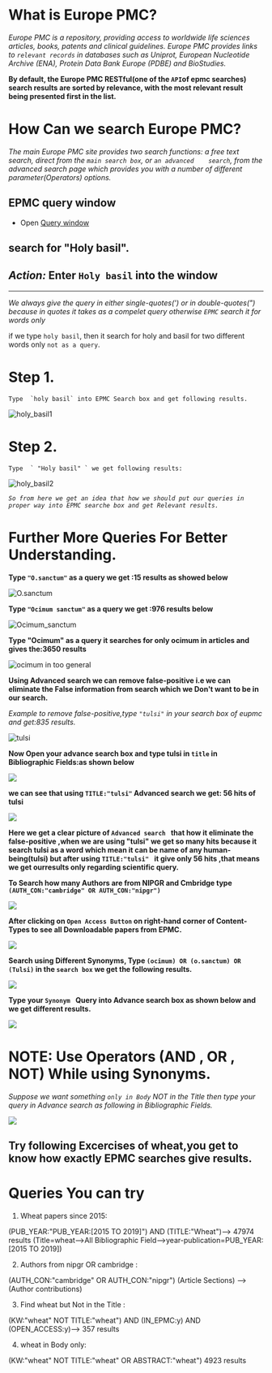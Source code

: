 # What is Europe PMC?

  *Europe PMC is a repository, providing access to worldwide life sciences articles, books, patents and clinical guidelines. Europe PMC    provides links to `relevant records` in databases such as Uniprot, European Nucleotide Archive (ENA), Protein Data Bank Europe (PDBE)    and BioStudies.*

**By default, the Europe PMC RESTful(one of the `API`of epmc searches)  search results are sorted by relevance, with the most relevant result being presented first in the list.**


# How Can we  search Europe PMC?

  *The main Europe PMC site provides two search functions: a free text search, direct from the `main search box`, or `an advanced    search`, from the advanced search page which provides you with a number of different parameter(Operators) options.*


## EPMC query window

* Open [Query window](http://europepmc.org)

**search for "Holy basil".** 
---
*Action:* Enter `Holy basil` into the window
---
---

   *We always give the query in either single-quotes(') or in double-quotes(") because in quotes it takes as a compelet query otherwise     `EPMC` search it for words only* 
   
   if we type `holy basil`, then it  search for holy and basil for two different words only `not as a query`.
   
   

# Step 1.
   
    Type  `holy basil` into EPMC Search box and get following results.


  ![holy_basil1](assets/holy_basil1.png)
  
 
  
  # Step 2.
  
    Type  ` "Holy basil" ` we get following results:
    
    
    
    
  
  ![holy_basil2](assets/holy_basil2.png)
  
  
  
  *`So from here we get an idea that how we should put our queries in proper way into EPMC searche box and get Relevant results.`*
  
  
  # Further More  Queries For Better Understanding.
 
 
  
  **Type ` "O.sanctum" ` as a query we get :15 results as showed below**
 
  
  
  
  
  ![O.sanctum](assets/O_sanctum.png)
  
  
 
  
  **Type ` "Ocimum sanctum" ` as a query we get :976 results below**
  
  
  
  
  ![Ocimum_sanctum](assets/ocimum_sanctum.png)
  
  
  
  
  
  **Type  "Ocimum" as a query it searches for only ocimum in articles and gives the:3650 results**
  
  
  
  
  
  
  
  
  
  ![ocimum in too general ](assets/ocimum_too_general.png)
  
  
  
  
  
  
  **Using Advanced search we can remove false-positive i.e we can eliminate the False information from search which we Don't want to be in our search.**
  
  
  
  
  *Example to remove false-positive,type `"tulsi"` in your search box of eupmc and get:835 results.*
  
  
  ![tulsi](assets/tulsi_fp.png)
  
  
  
  **Now Open your advance search box and type tulsi in `title` in Bibliographic Fields:as shown below**
  
  
  
  
  ![](assets/title_tulsi_advance_box.png)
  
  
 
  **we can see that using `TITLE:"tulsi"` Advanced search we get: 56 hits of tulsi**
  
  
  
  
  
  ![](assets/TITLE_tulsi.png)
  
  
  
  
  
  **Here we get a clear picture of `Advanced search ` that how it eliminate the false-positive ,when we are using "tulsi" we get so many hits because it search tulsi as a  word which mean it can be name of any human-being(tulsi) but after using `TITLE:"tulsi" ` it give only 56 hits ,that means we get ourresults only regarding scientific query.**
  
  
  
  
  
  **To Search how many Authors are from NIPGR and Cmbridge type `(AUTH_CON:"cambridge" OR AUTH_CON:"nipgr")`**
  
  
  
  ![](assets/Authors%20from%20nipgr%20OR%20cambridge.png)
  
  
  **After clicking on   `Open Access Button` on right-hand corner of  Content-Types to see all Downloadable papers from EPMC.**
  
  
  ![](assets/Open%20Access%20button%20to%20restrict%20to%20retrievable%20fulltext.png)
  
  **Search using Different Synonyms, Type `(ocimum) OR (o.sanctum) OR (Tulsi)` in the `search box` we get the following results.**
  
  
  ![](assets/different_syn_in_search_box.png)
  
  
  
  
  
  **Type your `Synonym ` Query into Advance search box  as shown below and  we get different results.**
  
  
  
  ![](assets/different_synanoums_advance_search.png)
  
  
  
  # NOTE: Use Operators (AND , OR , NOT) While using Synonyms.
  
  
  
 *Suppose we want something `only in Body`  NOT in the Title then type your query in Advance search as following in Bibliographic Fields.*
  
  
  ![](assets/wheat_body.png)
  
  
  
  
  
  ## Try following Excercises of wheat,you get to know how exactly EPMC searches give results.
  
  # Queries You can try
  
1. Wheat papers since 2015:

(PUB_YEAR:"PUB_YEAR:[2015 TO 2019]") AND (TITLE:"Wheat")--> 47974 results
(Title=wheat-->All Bibliographic Field-->year-publication=PUB_YEAR:[2015 TO 2019])

2. Authors from nipgr OR cambridge :

(AUTH_CON:"cambridge" OR AUTH_CON:"nipgr")
(Article Sections) -->(Author contributions)


3. Find wheat but Not in the Title :

(KW:"wheat" NOT TITLE:"wheat") AND (IN_EPMC:y) AND (OPEN_ACCESS:y)--> 357 results


4. wheat in Body only:

(KW:"wheat" NOT TITLE:"wheat" OR ABSTRACT:"wheat") 4923 results 
  
